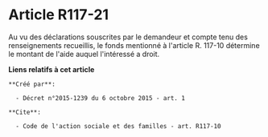 # Article R117-21

Au vu des déclarations souscrites par le demandeur et compte tenu des renseignements recueillis, le fonds mentionné à
l'article R. 117-10 détermine le montant de l'aide auquel l'intéressé a droit.

**Liens relatifs à cet article**

	**Créé par**:

	  - Décret n°2015-1239 du 6 octobre 2015 - art. 1

	**Cite**:

	  - Code de l'action sociale et des familles - art. R117-10
